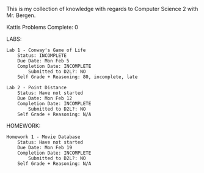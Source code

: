 This is my collection of knowledge with regards to Computer Science 2 with Mr. Bergen.

Kattis Problems Complete: 0

LABS:

    Lab 1 - Conway's Game of Life
        Status: INCOMPLETE
        Due Date: Mon Feb 5
        Completion Date: INCOMPLETE
            Submitted to D2L?: NO
        Self Grade + Reasoning: 80, incomplete, late

    Lab 2 - Point Distance
        Status: Have not started
        Due Date: Mon Feb 12
        Completion Date: INCOMPLETE
            Submitted to D2L?: NO
        Self Grade + Reasoning: N/A

HOMEWORK:
    
    Homework 1 - Movie Database
        Status: Have not started
        Due Date: Mon Feb 19
        Completion Date: INCOMPLETE
            Submitted to D2L?: NO
        Self Grade + Reasoning: N/A